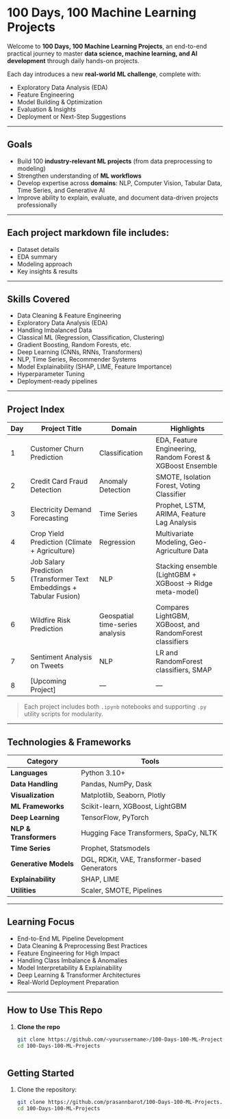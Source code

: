 # 100 Days, 100 Machine Learning Projects

Welcome to **100 Days, 100 Machine Learning Projects**, an end-to-end practical journey to master **data science, machine learning, and AI development** through daily hands-on projects.  

Each day introduces a new **real-world ML challenge**, complete with:
- Exploratory Data Analysis (EDA)
- Feature Engineering
- Model Building & Optimization
- Evaluation & Insights
- Deployment or Next-Step Suggestions

---

## Goals

- Build 100 **industry-relevant ML projects** (from data preprocessing to modeling)
- Strengthen understanding of **ML workflows**
- Develop expertise across **domains**: NLP, Computer Vision, Tabular Data, Time Series, and Generative AI
- Improve ability to explain, evaluate, and document data-driven projects professionally

---

## Each project markdown file includes:
- Dataset details  
- EDA summary  
- Modeling approach  
- Key insights & results  

---

## Skills Covered

- Data Cleaning & Feature Engineering  
- Exploratory Data Analysis (EDA)  
- Handling Imbalanced Data  
- Classical ML (Regression, Classification, Clustering)  
- Gradient Boosting, Random Forests, etc.  
- Deep Learning (CNNs, RNNs, Transformers)  
- NLP, Time Series, Recommender Systems  
- Model Explainability (SHAP, LIME, Feature Importance)  
- Hyperparameter Tuning  
- Deployment-ready pipelines  

---

## Project Index

| Day | Project Title | Domain | Highlights |
|-----|----------------|---------|-------------|
| 1 | Customer Churn Prediction | Classification | EDA, Feature Engineering, Random Forest & XGBoost Ensemble |
| 2 | Credit Card Fraud Detection | Anomaly Detection | SMOTE, Isolation Forest, Voting Classifier |
| 3 | Electricity Demand Forecasting | Time Series | Prophet, LSTM, ARIMA, Feature Lag Analysis |
| 4 | Crop Yield Prediction (Climate + Agriculture) | Regression | Multivariate Modeling, Geo-Agriculture Data |
| 5 | Job Salary Prediction (Transformer Text Embeddings + Tabular Fusion) | NLP | Stacking ensemble (LightGBM + XGBoost → Ridge meta-model) |
| 6 | Wildfire Risk Prediction | Geospatial time-series analysis | Compares LightGBM, XGBoost, and RandomForest classifiers |
| 7 | Sentiment Analysis on Tweets | NLP |  LR and RandomForest classifiers, SMAP |
| 8 | [Upcoming Project] | — | — |

>  Each project includes both `.ipynb` notebooks and supporting `.py` utility scripts for modularity.

---

## Technologies & Frameworks

| Category | Tools |
|-----------|--------|
| **Languages** | Python 3.10+ |
| **Data Handling** | Pandas, NumPy, Dask |
| **Visualization** | Matplotlib, Seaborn, Plotly |
| **ML Frameworks** | Scikit-learn, XGBoost, LightGBM |
| **Deep Learning** | TensorFlow, PyTorch |
| **NLP & Transformers** | Hugging Face Transformers, SpaCy, NLTK |
| **Time Series** | Prophet, Statsmodels |
| **Generative Models** | DGL, RDKit, VAE, Transformer-based Generators |
| **Explainability** | SHAP, LIME |
| **Utilities** | Scaler, SMOTE, Pipelines |

---

## Learning Focus

- End-to-End ML Pipeline Development  
- Data Cleaning & Preprocessing Best Practices  
- Feature Engineering for High Impact  
- Handling Class Imbalance & Anomalies  
- Model Interpretability & Explainability  
- Deep Learning & Transformer Architectures  
- Real-World Deployment Preparation  

---

## How to Use This Repo

1. **Clone the repo**  
   ```bash
   git clone https://github.com/<yourusername>/100-Days-100-ML-Projects.git
   cd 100-Days-100-ML-Projects



## Getting Started

1. Clone the repository:
   ```bash
   git clone https://github.com/prasannbarot/100-Days-100-ML-Projects.git
   cd 100-Days-100-ML-Projects
